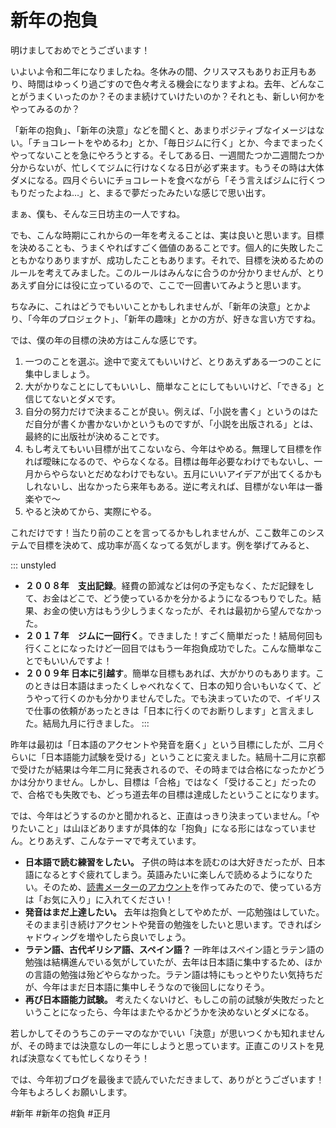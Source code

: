 # 新年の抱負

明けましておめでとうございます！

いよいよ令和二年になりましたね。冬休みの間、クリスマスもありお正月もあり、時間はゆっくり過ごすので色々考える機会になりますよね。去年、どんなことがうまくいったのか？そのまま続けていけたいのか？それとも、新しい何かをやってみるのか？

「新年の抱負」、「新年の決意」などを聞くと、あまりポジティブなイメージはない。「チョコレートをやめるわ」とか、「毎日ジムに行く」とか、今までまったくやってないことを急にやろうとする。そしてある日、一週間たつか二週間たつか分からないが、忙しくてジムに行けなくなる日が必ず来ます。もうその時は大体ダメになる。四月ぐらいにチョコレートを食べながら「そう言えばジムに行くつもりだったよね…」と、まるで夢だったみたいな感じで思い出す。

まぁ、僕も、そんな三日坊主の一人ですね。

でも、こんな時期にこれからの一年を考えることは、実は良いと思います。目標を決めることも、うまくやればすごく価値のあることです。個人的に失敗したこともかなりありますが、成功したこともあります。それで、目標を決めるためのルールを考えてみました。このルールはみんなに合うのか分かりませんが、とりあえず自分には役に立っているので、ここで一回書いてみようと思います。

ちなみに、これはどうでもいいことかもしれませんが、「新年の決意」とかより、「今年のプロジェクト」、「新年の趣味」とかの方が、好きな言い方ですね。

では、僕の年の目標の決め方はこんな感じです。

1. 一つのことを選ぶ。途中で変えてもいいけど、とりあえずある一つのことに集中しましょう。
2. 大がかりなことにしてもいいし、簡単なことにしてもいいけど、「できる」と信じてないとダメです。
3. 自分の努力だけで決まることが良い。例えば、「小説を書く」というのはただ自分が書くか書かないかというものですが、「小説を出版される」とは、最終的に出版社が決めることです。
4. もし考えてもいい目標が出てこないなら、今年はやめる。無理して目標を作れば曖昧になるので、やらなくなる。目標は毎年必要なわけでもないし、一月からやらないとだめなわけでもない。五月にいいアイデアが出てくるかもしれないし、出なかったら来年もある。逆に考えれば、目標がない年は一番楽やで〜
5. やると決めてから、実際にやる。

これだけです！当たり前のことを言ってるかもしれませんが、ここ数年このシステムで目標を決めて、成功率が高くなってる気がします。例を挙げてみると、

::: unstyled
* **２００８年　支出記録**。経費の節減などは何の予定もなく、ただ記録をして、お金はどこで、どう使っているかを分かるようになるつもりでした。結果、お金の使い方はもう少しうまくなったが、それは最初から望んでなかった。
* **２０１７年　ジムに一回行く**。できました！すごく簡単だった！結局何回も行くことになったけど一回目ではもう一年抱負成功でした。こんな簡単なことでもいいんですよ！
* **２００９年 日本に引越す**。簡単な目標もあれば、大がかりのもあります。このときは日本語はまったくしゃべれなくて、日本の知り合いもいなくて、どうやって行くのかも分かりませんでした。でも決まっていたので、イギリスで仕事の依頼があったときは「日本に行くのでお断りします」と言えました。結局九月に行きました。
:::

昨年は最初は「日本語のアクセントや発音を磨く」という目標にしたが、二月ぐらいに「日本語能力試験を受ける」ということに変えました。結局十二月に京都で受けたが結果は今年二月に発表されるので、その時までは合格になったかどうかは分かりません。しかし、目標は「合格」ではなく「受けること」だったので、合格でも失敗でも、どっち道去年の目標は達成したということになります。

では、今年はどうするのかと聞かれると、正直はっきり決まっていません。「やりたいこと」は山ほどありますが具体的な「抱負」になる形にはなっていません。とりあえず、こんなテーマで考えています。

* **日本語で読む練習をしたい。** 子供の時は本を読むのは大好きだったが、日本語になるとすぐ疲れてしまう。英語みたいに楽しんで読めるようになりたい。そのため、[読書メーターのアカウント](https://bookmeter.com/users/1078952)を作ってみたので、使っている方は「お気に入り」に入れてください！
* **発音はまだ上達したい。** 去年は抱負としてやめたが、一応勉強はしていた。そのまま引き続けアクセントや発音の勉強をしたいと思います。できればシャドウィングを増やしたら良いでしょう。
* **ラテン語、古代ギリシア語、スペイン語？** 一昨年はスペイン語とラテン語の勉強は結構進んでいる気がしていたが、去年は日本語に集中するため、ほかの言語の勉強は殆どやらなかった。ラテン語は特にもっとやりたい気持ちだが、今年はまだ日本語に集中しそうなので後回しになりそう。
* **再び日本語能力試験。** 考えたくないけど、もしこの前の試験が失敗だったということになったら、今年はまたやるかどうかを決めないとダメになる。

若しかしてそのうちこのテーマのなかでいい「決意」が思いつくかも知れませんが、その時までは決意なしの一年にしようと思っています。正直このリストを見れば決意なくても忙しくなりそう！

では、今年初ブログを最後まで読んでいただきまして、ありがとうございます！今年もよろしくお願いします。
 
#新年 #新年の抱負 #正月
